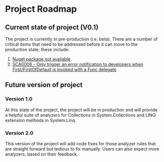 # Project Roadmap

## Current state of project (V0.1)

The project is currently in pre-production (i.e. beta).  There are a number of critical items that need to be addressed before it can move to the production state; these include:
1. [Nuget package not available](https://github.com/hypertherm/DotNet.SystemCollections.Analyzers/issues/58)
2. [SCA0006 - Only trigger an error notification to developers when First/FirstOfDefault is invoked with a Func delegate](https://github.com/hypertherm/DotNet.SystemCollections.Analyzers/issues/64)

## Future version of project

### Version 1.0

At this state of the project, the project will be in production and will provide a helpful suite of analyzers for Collections in System.Collections and LINQ extension methods in System.Linq.

### Version 2.0

This version of the project will add code fixes for those analyzer rules that are straight forward but tedious to fix manually.  Users can also expect more analyzers, based on their feedback.
